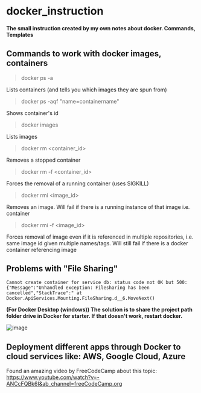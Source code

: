 # docker_instruction
#### The small instruction created by my own notes about docker.  Commands, Templates

## Commands to work with docker images, containers
> docker ps -a 

Lists containers (and tells you which images they are spun from)

>docker ps -aqf "name=containername"

Shows container's id

>docker images    
           
Lists images 

>docker rm <container_id>  
  
Removes a stopped container

>docker rm -f <container_id> 

Forces the removal of a running container (uses SIGKILL)

>docker rmi <image_id>       

Removes an image. Will fail if there is a running instance of that image i.e. container

> docker rmi -f <image_id>    

Forces removal of image even if it is referenced in multiple repositories, i.e. same image id given multiple names/tags. Will still fail if there is a docker container referencing image

## Problems with "File Sharing"
```
Cannot create container for service db: status code not OK but 500: {"Message":"Unhandled exception: Filesharing has been cancelled","StackTrace":" at Docker.ApiServices.Mounting.FileSharing.d__6.MoveNext()
```

**(For Docker Desktop (windows)) The solution is to share the project path folder drive in Docker for starter. If that doesn't work, restart docker.**

![image](https://user-images.githubusercontent.com/69118015/127782715-f599be1b-dffc-411c-9893-5111429190ce.png)


## Deployment different apps through Docker to cloud services like: AWS, Google Cloud, Azure

Found an amazing video by FreeCodeCamp about this topic: https://www.youtube.com/watch?v=-ANCcFQBk6I&ab_channel=freeCodeCamp.org

